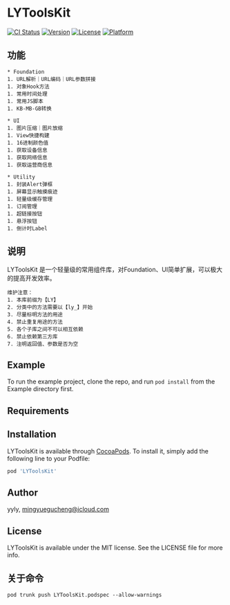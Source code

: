 # LYToolsKit

[![CI Status](https://img.shields.io/travis/yyly/LYToolsKit.svg?style=flat)](https://travis-ci.org/yyly/LYToolsKit)
[![Version](https://img.shields.io/cocoapods/v/LYToolsKit.svg?style=flat)](https://cocoapods.org/pods/LYToolsKit)
[![License](https://img.shields.io/cocoapods/l/LYToolsKit.svg?style=flat)](https://cocoapods.org/pods/LYToolsKit)
[![Platform](https://img.shields.io/cocoapods/p/LYToolsKit.svg?style=flat)](https://cocoapods.org/pods/LYToolsKit)

## 功能
```工具组件
* Foundation
1. URL解析｜URL编码｜URL参数拼接
1. 对象Hook方法
1. 常用时间处理
1. 常用JS脚本
1. KB-MB-GB转换

* UI
1. 图片压缩｜图片放缩
1. View快捷构建
1. 16进制颜色值
1. 获取设备信息
1. 获取网络信息
1. 获取运营商信息

* Utility
1. 封装Alert弹框
1. 屏幕显示触摸痕迹
1. 轻量级缓存管理
1. 订阅管理
1. 超链接按钮
1. 悬浮按钮
1. 倒计时Label
```

## 说明
LYToolsKit 是一个轻量级的常用组件库，对Foundation、UI简单扩展，可以极大的提高开发效率。
```
维护注意：
1. 本库前缀为【LY】
2. 分类中的方法需要以【ly_】开始
3. 尽量标明方法的用途
4. 禁止重复用途的方法
5. 各个子库之间不可以相互依赖
6. 禁止依赖第三方库
7. 注明返回值、参数是否为空
```

## Example

To run the example project, clone the repo, and run `pod install` from the Example directory first.

## Requirements

## Installation

LYToolsKit is available through [CocoaPods](https://cocoapods.org). To install
it, simply add the following line to your Podfile:

```ruby
pod 'LYToolsKit'
```

## Author

yyly, mingyuegucheng@icloud.com

## License

LYToolsKit is available under the MIT license. See the LICENSE file for more info.

## 关于命令
```提交新版到cocoapods
pod trunk push LYToolsKit.podspec --allow-warnings
```


